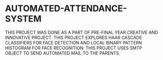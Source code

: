 # AUTOMATED-ATTENDANCE-SYSTEM
THIS PROJECT WAS DONE AS A PART OF PRE-FINAL YEAR CREATIVE AND INNOVATIVE PROJECT.
THIS PROJECT EXPLORES HAAR CASCADE CLASSIFIERS FOR FACE DETECTION AND LOCAL BINARY PATTERN HISTOGRAM FOR FACE RECOGNITION.
THIS PROJECT USES SMTP OBJECT TO SEND AUTOMATED MAIL TO THE PARENTS.
